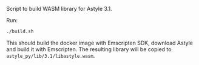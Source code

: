 Script to build WASM library for Astyle 3.1.

Run:

```bash
./build.sh
```

This should build the docker image with Emscripten SDK, download Astyle and build it with Emscripten. The resulting library will be copied to `astyle_py/lib/3.1/libastyle.wasm`.
